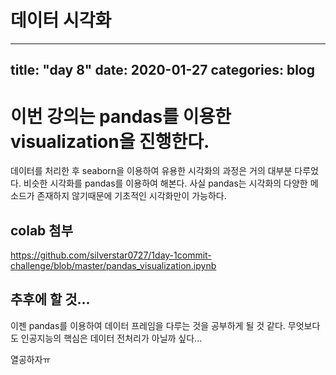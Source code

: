 데이터 시각화
===========
---
title: "day 8"
date: 2020-01-27
categories: blog
---

# 이번 강의는 pandas를 이용한 visualization을 진행한다.
데이터를 처리한 후 seaborn을 이용하여 유용한 시각화의 과정은 거의 대부분 다루었다.
비슷한 시각화를 pandas를 이용하여 해본다. 
사실 pandas는 시각화의 다양한 메소드가 존재하지 않기때문에 기초적인 시각화만이 가능하다.

## colab 첨부
https://github.com/silverstar0727/1day-1commit-challenge/blob/master/pandas_visualization.ipynb

## 추후에 할 것...
이젠 pandas를 이용하여 데이터 프레임을 다루는 것을 공부하게 될 것 같다.
무엇보다도 인공지능의 핵심은 데이터 전처리가 아닐까 싶다... 

열공하자ㅠ
